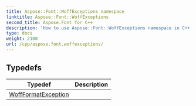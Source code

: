 ```yaml
---
title: Aspose::Font::WoffExceptions namespace
linktitle: Aspose::Font::WoffExceptions
second_title: Aspose.Font for C++
description: 'How to use Aspose::Font::WoffExceptions namespace in C++.'
type: docs
weight: 2100
url: /cpp/aspose.font.woffexceptions/
---
```




## Typedefs

| Typedef | Description |
| --- | --- |
| [WoffFormatException](./woffformatexception/) |  |
